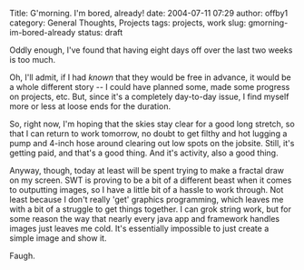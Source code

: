 Title: G'morning.  I'm bored, already!
date: 2004-07-11 07:29
author: offby1
category: General Thoughts, Projects
tags: projects, work
slug: gmorning-im-bored-already
status: draft

Oddly enough, I've found that having eight days off over the last two weeks is too much.

Oh, I'll admit, if I had _known_ that they would be free in advance, it would be a whole different story -- I could have planned some, made some progress on projects, etc. But, since it's a completely day-to-day issue, I find myself more or less at loose ends for the duration.

So, right now, I'm hoping that the skies stay clear for a good long stretch, so that I can return to work tomorrow, no doubt to get filthy and hot lugging a pump and 4-inch hose around clearing out low spots on the jobsite. Still, it's getting paid, and that's a good thing. And it's activity, also a good thing.

Anyway, though, today at least will be spent trying to make a fractal draw on my screen. SWT is proving to be a bit of a different beast when it comes to outputting images, so I have a little bit of a hassle to work through. Not least because I don't really 'get' graphics programming, which leaves me with a bit of a struggle to get things together. I can grok string work, but for some reason the way that nearly every java app and framework handles images just leaves me cold. It's essentially impossible to just create a simple image and show it.

Faugh.
